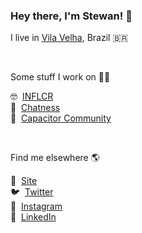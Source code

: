 ### Hey there, I'm Stewan! 👋

I live in [Vila Velha](https://www.google.com/search?q=vila+velha+brazil&source=lnms&tbm=isch&sa=X&ved=2ahUKEwjS89G8r7b6AhUpO7kGHV6iAm0Q_AUoAnoECAIQBA&biw=1371&bih=1035&dpr=1), Brazil 🇧🇷

&nbsp;

Some stuff I work on 👨‍💻

🤓 &nbsp;[INFLCR](https://inflcr.com) <br />
💬 &nbsp;[Chatness](https://chatness.app) <br />
📱 &nbsp;[Capacitor Community](https://github.com/capacitor-community) <br />

&nbsp;

Find me elsewhere 🌎

🚀 &nbsp;[Site](https://stewan.io)<br />
🐦 &nbsp;[Twitter](https://twitter.com/stewones)<br />
📸 &nbsp;[Instagram](https://www.instagram.com/stewones)<br />
👔 &nbsp;[LinkedIn](https://www.linkedin.com/in/stewones)
